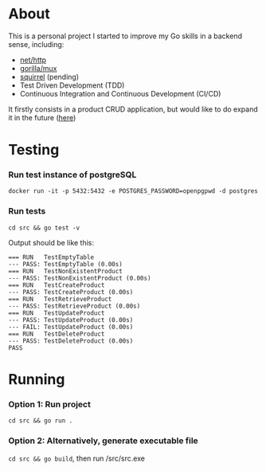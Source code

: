 # About

This is a personal project I started to improve my Go skills in a backend sense, including:

- [net/http](https://golang.org/pkg/net/http/)
- [gorilla/mux](https://github.com/gorilla/mux)
- [squirrel](https://github.com/Masterminds/squirrel) (pending)
- Test Driven Development (TDD)
- Continuous Integration and Continuous Development (CI/CD)

It firstly consists in a product CRUD application, but would like to do expand it in the future ([here](https://github.com/victorst79/food-scanner))

# Testing

### Run test instance of postgreSQL
`docker run -it -p 5432:5432 -e POSTGRES_PASSWORD=openpgpwd -d postgres`

### Run tests
`cd src && go test -v`

Output should be like this:

```
=== RUN   TestEmptyTable
--- PASS: TestEmptyTable (0.00s)
=== RUN   TestNonExistentProduct
--- PASS: TestNonExistentProduct (0.00s)
=== RUN   TestCreateProduct
--- PASS: TestCreateProduct (0.00s)
=== RUN   TestRetrieveProduct
--- PASS: TestRetrieveProduct (0.00s)
=== RUN   TestUpdateProduct
--- PASS: TestUpdateProduct (0.00s)
--- FAIL: TestUpdateProduct (0.00s)
=== RUN   TestDeleteProduct
--- PASS: TestDeleteProduct (0.00s)
PASS
```

# Running

### Option 1: Run project

`cd src && go run .`

### Option 2: Alternatively, generate executable file

`cd src && go build`, then run /src/src.exe
